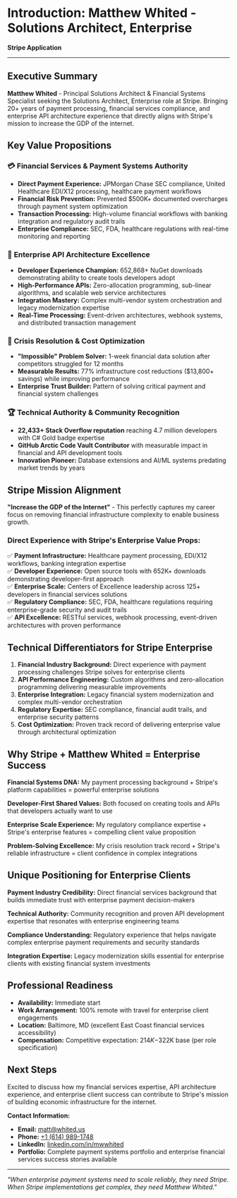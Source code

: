 # Introduction: Matthew Whited - Solutions Architect, Enterprise
**Stripe Application**

---

## Executive Summary

**Matthew Whited** - Principal Solutions Architect & Financial Systems Specialist seeking the Solutions Architect, Enterprise role at Stripe. Bringing 20+ years of payment processing, financial services compliance, and enterprise API architecture experience that directly aligns with Stripe's mission to increase the GDP of the internet.

## Key Value Propositions

### 💳 **Financial Services & Payment Systems Authority**
- **Direct Payment Experience:** JPMorgan Chase SEC compliance, United Healthcare EDI/X12 processing, healthcare payment workflows
- **Financial Risk Prevention:** Prevented $500K+ documented overcharges through payment system optimization
- **Transaction Processing:** High-volume financial workflows with banking integration and regulatory audit trails
- **Enterprise Compliance:** SEC, FDA, healthcare regulations with real-time monitoring and reporting

### 🚀 **Enterprise API Architecture Excellence**
- **Developer Experience Champion:** 652,868+ NuGet downloads demonstrating ability to create tools developers adopt
- **High-Performance APIs:** Zero-allocation programming, sub-linear algorithms, and scalable web service architectures
- **Integration Mastery:** Complex multi-vendor system orchestration and legacy modernization expertise
- **Real-Time Processing:** Event-driven architectures, webhook systems, and distributed transaction management

### 🔧 **Crisis Resolution & Cost Optimization**
- **"Impossible" Problem Solver:** 1-week financial data solution after competitors struggled for 12 months
- **Measurable Results:** 77% infrastructure cost reductions ($13,800+ savings) while improving performance
- **Enterprise Trust Builder:** Pattern of solving critical payment and financial system challenges

### 🏆 **Technical Authority & Community Recognition**
- **22,433+ Stack Overflow reputation** reaching 4.7 million developers with C# Gold badge expertise
- **GitHub Arctic Code Vault Contributor** with measurable impact in financial and API development tools
- **Innovation Pioneer:** Database extensions and AI/ML systems predating market trends by years

## Stripe Mission Alignment

**"Increase the GDP of the Internet"** - This perfectly captures my career focus on removing financial infrastructure complexity to enable business growth.

### Direct Experience with Stripe's Enterprise Value Props:

✅ **Payment Infrastructure:** Healthcare payment processing, EDI/X12 workflows, banking integration expertise  
✅ **Developer Experience:** Open source tools with 652K+ downloads demonstrating developer-first approach  
✅ **Enterprise Scale:** Centers of Excellence leadership across 125+ developers in financial services solutions  
✅ **Regulatory Compliance:** SEC, FDA, healthcare regulations requiring enterprise-grade security and audit trails  
✅ **API Excellence:** RESTful services, webhook processing, event-driven architectures with proven performance

## Technical Differentiators for Stripe Enterprise

1. **Financial Industry Background:** Direct experience with payment processing challenges Stripe solves for enterprise clients
2. **API Performance Engineering:** Custom algorithms and zero-allocation programming delivering measurable improvements
3. **Enterprise Integration:** Legacy financial system modernization and complex multi-vendor orchestration
4. **Regulatory Expertise:** SEC compliance, financial audit trails, and enterprise security patterns
5. **Cost Optimization:** Proven track record of delivering enterprise value through architectural optimization

## Why Stripe + Matthew Whited = Enterprise Success

**Financial Systems DNA:** My payment processing background + Stripe's platform capabilities = powerful enterprise solutions

**Developer-First Shared Values:** Both focused on creating tools and APIs that developers actually want to use

**Enterprise Scale Experience:** My regulatory compliance expertise + Stripe's enterprise features = compelling client value proposition

**Problem-Solving Excellence:** My crisis resolution track record + Stripe's reliable infrastructure = client confidence in complex integrations

## Unique Positioning for Enterprise Clients

**Payment Industry Credibility:** Direct financial services background that builds immediate trust with enterprise payment decision-makers

**Technical Authority:** Community recognition and proven API development expertise that resonates with enterprise engineering teams

**Compliance Understanding:** Regulatory experience that helps navigate complex enterprise payment requirements and security standards

**Integration Expertise:** Legacy modernization skills essential for enterprise clients with existing financial system investments

## Professional Readiness

- **Availability:** Immediate start
- **Work Arrangement:** 100% remote with travel for enterprise client engagements
- **Location:** Baltimore, MD (excellent East Coast financial services accessibility)
- **Compensation:** Competitive expectation: $214K-$322K base (per role specification)

## Next Steps

Excited to discuss how my financial services expertise, API architecture experience, and enterprise client success can contribute to Stripe's mission of building economic infrastructure for the internet.

**Contact Information:**
- **Email:** [matt@whited.us](mailto:matt@whited.us)
- **Phone:** [+1 (614) 989-1748](tel:+16149891748)
- **LinkedIn:** [linkedin.com/in/mwwhited](https://www.linkedin.com/in/mwwhited/)
- **Portfolio:** Complete payment systems portfolio and enterprise financial services success stories available

---

*"When enterprise payment systems need to scale reliably, they need Stripe. When Stripe implementations get complex, they need Matthew Whited."*